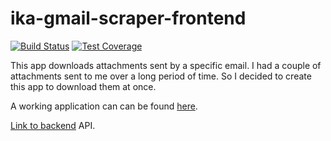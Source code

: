 # ika-gmail-scraper-frontend

[![Build Status](https://travis-ci.org/collinewait/ika-gmail-scraper-frontend.svg?branch=master)](https://travis-ci.org/collinewait/ika-gmail-scraper-frontend) [![Test Coverage](https://api.codeclimate.com/v1/badges/ccb4ed1fac5e66501656/test_coverage)](https://codeclimate.com/github/collinewait/ika-gmail-scraper-frontend/test_coverage)

This app downloads attachments sent by a specific email. I had a couple of attachments sent to me over a long period of time. So I decided to create this app to download them at once.

A working application can can be found [here](https://collinewait.github.io/ika-gmail-scraper-frontend/).

[Link to backend](https://github.com/collinewait/ika-gmail-scraper-backend) API.
